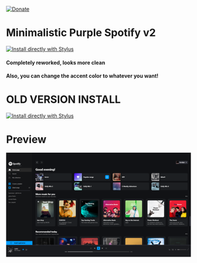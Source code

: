 [![Donate](https://img.shields.io/badge/Donate-PayPal-blue.svg)](https://www.paypal.me/davdixyz)

# __Minimalistic Purple Spotify v2__
[![Install directly with Stylus](https://img.shields.io/badge/Install%20directly%20with-Stylus-00adad.svg)](https://github.com/davdi1337/purplespotify/raw/main/new/minimalpurplespotifyv2.user.css)
#### Completely reworked, looks more clean
#### Also, you can change the accent color to whatever you want!

# __OLD VERSION INSTALL__
[![Install directly with Stylus](https://img.shields.io/badge/Install%20directly%20with-Stylus-00adad.svg)](https://github.com/davdi1337/purplespotify/raw/main/old/oldspotify.user.css)

# __Preview__
![Screenshot](https://raw.githubusercontent.com/davdi1337/purplespotify/main/new/prp.png)
